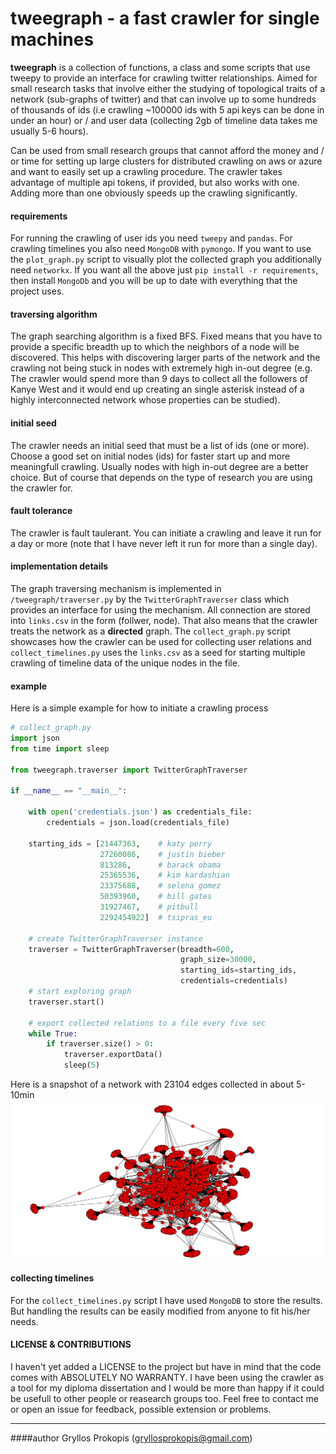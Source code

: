 # tweegraph - a fast crawler for single machines

__tweegraph__ is a collection of functions, a class and some scripts that use tweepy to provide an interface for crawling twitter relationships. Aimed for small research tasks that involve either the studying of topological traits of a network (sub-graphs of twitter) and that can involve up to some hundreds of thousands of ids (i.e crawling ~100000 ids with 5 api keys can be done in under an hour) or / and user data (collecting 2gb of timeline data takes me usually 5-6 hours).

Can be used from small research groups that cannot afford the money and / or time for setting up large clusters for distributed crawling on aws or azure and want to easily set up a crawling procedure. The crawler takes advantage of multiple api tokens, if provided, but also works with one. Adding more than one obviously speeds up the crawling significantly.


#### requirements
For running the crawling of user ids you need `tweepy` and `pandas`. For crawling timelines you also need `MongoDB` with `pymongo`. If you want to use the `plot_graph.py` script to visually plot the collected graph you additionally need `networkx`. If you want all the above just `pip install -r requirements`, then install `MongoDb` and you will be up to date with everything that the project uses. 


#### traversing algorithm
The graph searching algorithm is a fixed BFS. Fixed means that you have to provide a specific
breadth up to which the neighbors of a node will be discovered. This helps with discovering larger parts of the network and the crawling not being stuck in nodes with extremely high in-out degree (e.g. The crawler would spend more than 9 days to collect all the followers of Kanye West and it would end up creating an single asterisk instead of a highly interconnected network whose properties can be studied). 


#### initial seed
The crawler needs an initial seed that must be a list of ids (one or more). Choose a good set on initial nodes (ids) for faster start up and more meaningfull crawling. Usually nodes with high in-out degree are a better choice. But of course that depends on the type of research you are using the crawler for.


#### fault tolerance
The crawler is fault taulerant. You can initiate a crawling and leave it run for a day or more (note that I have never left it run for more than a single day).


#### implementation details
The graph traversing mechanism is implemented in `/tweegraph/traverser.py` by the `TwitterGraphTraverser` class which provides an interface for using the mechanism. All connection are stored into `links.csv` in the form (follwer, node). That also means that the crawler treats the network as a __directed__ graph. The `collect_graph.py` script showcases how the crawler can be used for collecting user relations and `collect_timelines.py` uses the `links.csv` as a seed for starting multiple crawling of timeline data of the unique nodes in the file.


#### example
Here is a simple example for how to initiate a crawling process

```python
# collect_graph.py
import json
from time import sleep

from tweegraph.traverser import TwitterGraphTraverser

if __name__ == "__main__":

    with open('credentials.json') as credentials_file:
        credentials = json.load(credentials_file)

    starting_ids = [21447363,    # katy perry
                    27260086,    # justin bieber
                    813286,      # barack obama
                    25365536,    # kim kardashian
                    23375688,    # selena gomez
                    50393960,    # bill gates
                    31927467,    # pitbull
                    2292454922]  # tsipras_eu

    # create TwitterGraphTraverser instance
    traverser = TwitterGraphTraverser(breadth=600,
                                      graph_size=30000,
                                      starting_ids=starting_ids,
                                      credentials=credentials)
    # start exploring graph
    traverser.start()
    
    # export collected relations to a file every five sec
    while True:
        if traverser.size() > 0:
            traverser.exportData()
            sleep(5)

```
Here is a snapshot of a network with 23104 edges collected in about 5-10min
![alt text](https://raw.githubusercontent.com/PGryllos/tweegraph/master/figure_1.png)


#### collecting timelines
For the `collect_timelines.py` script I have used `MongoDB` to store the results. But handling the results can be easily modified from anyone to fit his/her needs.


#### LICENSE & CONTRIBUTIONS
I haven't yet added a LICENSE to the project but have in mind that the code comes with ABSOLUTELY NO WARRANTY. I have been using the crawler as a tool for my diploma dissertation and I would be more than happy if it could be usefull to other people or reasearch groups too. Feel free to contact me or open an issue for feedback, possible extension or problems.  

---

####author
Gryllos Prokopis (gryllosprokopis@gmail.com)


